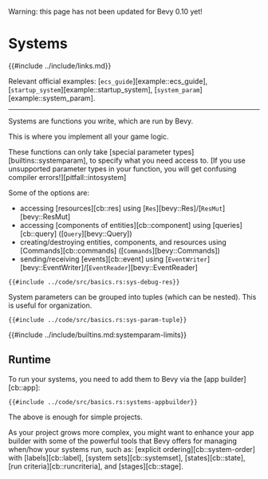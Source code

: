 Warning: this page has not been updated for Bevy 0.10 yet!

# Systems

{{#include ../include/links.md}}

Relevant official examples:
[`ecs_guide`][example::ecs_guide],
[`startup_system`][example::startup_system],
[`system_param`][example::system_param].

---

Systems are functions you write, which are run by Bevy.

This is where you implement all your game logic.

These functions can only take [special parameter types][builtins::systemparam],
to specify what you need access to. [If you use unsupported parameter types
in your function, you will get confusing compiler errors!][pitfall::intosystem]

Some of the options are:
 - accessing [resources][cb::res] using [`Res`][bevy::Res]/[`ResMut`][bevy::ResMut]
 - accessing [components of entities][cb::component] using [queries][cb::query] ([`Query`][bevy::Query])
 - creating/destroying entities, components, and resources using [Commands][cb::commands] ([`Commands`][bevy::Commands])
 - sending/receiving [events][cb::event] using [`EventWriter`][bevy::EventWriter]/[`EventReader`][bevy::EventReader]

```rust,no_run,noplayground
{{#include ../code/src/basics.rs:sys-debug-res}}
```

System parameters can be grouped into tuples (which can be nested). This is
useful for organization.

```rust,no_run,noplayground
{{#include ../code/src/basics.rs:sys-param-tuple}}
```

{{#include ../include/builtins.md:systemparam-limits}}

## Runtime

To run your systems, you need to add them to Bevy via the [app builder][cb::app]:

```rust,no_run,noplayground
{{#include ../code/src/basics.rs:systems-appbuilder}}
```

The above is enough for simple projects.

As your project grows more complex, you might want to enhance your app builder
with some of the powerful tools that Bevy offers for managing when/how
your systems run, such as: [explicit ordering][cb::system-order] with
[labels][cb::label], [system sets][cb::systemset], [states][cb::state],
[run criteria][cb::runcriteria], and [stages][cb::stage].
